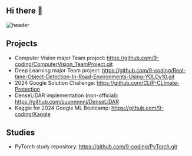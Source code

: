 ## Hi there 👋
![header](https://capsule-render.vercel.app/api?type=waving&color=CBB5E6&height=300&section=header&text=Welcome!&fontSize=90&animation=fadeIn)
<!--
**9-coding/9-coding** is a ✨ _special_ ✨ repository because its `README.md` (this file) appears on your GitHub profile.

Here are some ideas to get you started:

- 🔭 I’m currently working on ...
- 🌱 I’m currently learning ...
- 👯 I’m looking to collaborate on ...
- 🤔 I’m looking for help with ...
- 💬 Ask me about ...
- 📫 How to reach me: ...
- 😄 Pronouns: ...
- ⚡ Fun fact: ...
-->

## Projects
- Computer Vision major Team project: https://github.com/9-coding/ComputerVision_TeamProject.git
- Deep Learning major Team project: https://github.com/9-coding/Real-time-Object-Detection-In-Road-Environments-Using-YOLOv10.git
- 2024 Google Solution Challenge: https://github.com/CLIP-CLImate-Protection
- DenseLiDAR implementation (non-official): https://github.com/suunnnnnj/DenseLiDAR
- Kaggle for 2024 Google ML Bootcamp: https://github.com/9-coding/Kaggle

## Studies
- PyTorch study repository: https://github.com/9-coding/PyTorch.git
